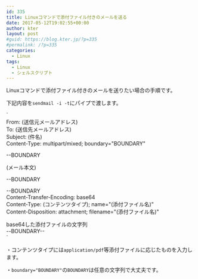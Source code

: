 ```yaml
---
id: 335
title: Linuxコマンドで添付ファイル付きのメールを送る
date: 2017-05-12T19:02:55+00:00
author: kter
layout: post
#guid: https://blog.kter.jp/?p=335
#permalink: /?p=335
categories:
  - Linux
tags:
  - Linux
  - シェルスクリプト
---
```

Linuxコマンドで添付ファイル付きのメールを送りたい場合の手順です。

下記内容を`sendmail -i -t`にパイプで渡します。

`<br />
From: (送信元メールアドレス)<br />
To: (送信先メールアドレス)<br />
Subject: (件名)<br />
Content-Type: multipart/mixed; boundary="BOUNDARY"</p>
<p>--BOUNDARY</p>
<p>(メール本文)</p>
<p>--BOUNDARY</p>
<p>--BOUNDARY<br />
Content-Transfer-Encoding: base64<br />
Content-Type: (コンテンツタイプ); name="(添付ファイル名)"<br />
Content-Disposition: attachment; filename="(添付ファイル名)"</p>
<p>base64した添付ファイルの文字列<br />
--BOUNDARY--<br />
` 

・コンテンツタイプには`application/pdf`等添付ファイルに応じたものを入力します。
  
・`boundary="BOUNDARY"`の`BOUNDARY`は任意の文字列で大丈夫です。